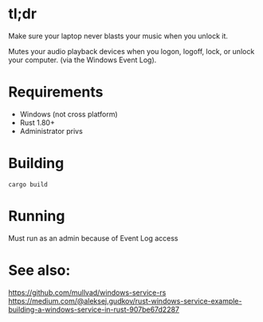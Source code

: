 # tl;dr
Make sure your laptop never blasts your music when you unlock it.

Mutes your audio playback devices when you logon, logoff, lock, or unlock your computer. (via the Windows Event Log). 
# Requirements

* Windows (not cross platform)
* Rust 1.80+
* Administrator privs

# Building

`cargo build`

# Running
Must run as an admin because of Event Log access

# See also:
https://github.com/mullvad/windows-service-rs
https://medium.com/@aleksej.gudkov/rust-windows-service-example-building-a-windows-service-in-rust-907be67d2287